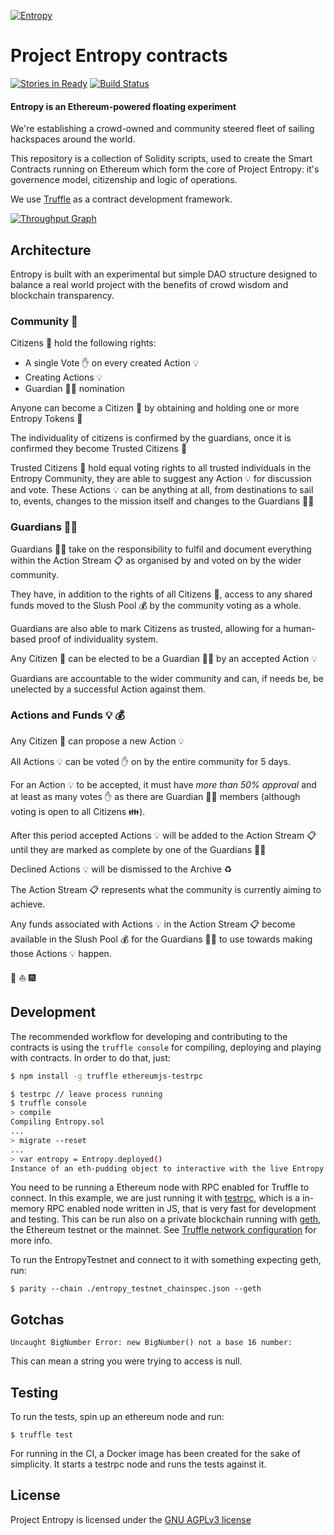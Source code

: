 [![Entropy](https://s3-ap-southeast-2.amazonaws.com/bitboatassets/web/entropy.png)](https://s3-ap-southeast-2.amazonaws.com/bitboatassets/web/entropy.png)

Project Entropy contracts
===
[![Stories in Ready](https://badge.waffle.io/ProjectEntropy/contracts.png?label=ready&title=Ready)](https://waffle.io/ProjectEntropy/contracts)
[![Build Status](https://travis-ci.org/ProjectEntropy/contracts.svg?branch=master)](https://travis-ci.org/ProjectEntropy/contracts)

#### Entropy is an Ethereum-powered floating experiment

We're establishing a crowd-owned and community steered fleet of sailing hackspaces around the world.

This repository is a collection of Solidity scripts, used to create the Smart Contracts running on Ethereum which form the core of Project Entropy: it's governence model, citizenship and logic of operations.


We use [Truffle](https://github.com/ConsenSys/truffle) as a contract development framework.

[![Throughput Graph](https://graphs.waffle.io/ProjectEntropy/contracts/throughput.svg)](https://waffle.io/ProjectEntropy/contracts/metrics/throughput)

## Architecture

Entropy is built with an experimental but simple DAO structure designed to balance a real world project with the benefits of crowd wisdom and blockchain transparency.

### Community :house_with_garden:
Citizens :two_men_holding_hands: hold the following rights:

- A single Vote :hand: on every created Action :bulb:
- Creating Actions :bulb:
- Guardian :guardsman: nomination

Anyone can become a Citizen :running: by obtaining and holding one or more Entropy Tokens :cookie:

The individuality of citizens is confirmed by the guardians, once it is confirmed
they become Trusted Citizens :two_women_holding_hands:

Trusted Citizens :two_women_holding_hands: hold equal voting rights to all trusted individuals in the Entropy Community, they are able to suggest any Action :bulb: for discussion and vote. These Actions :bulb: can be anything at all, from destinations to sail to, events, changes to the mission itself and changes to the Guardians :guardsman:


### Guardians :guardsman:

Guardians :guardsman: take on the responsibility to fulfil and document everything within the Action Stream :clipboard: as organised by and voted on by the wider community.

They have, in addition to the rights of all Citizens :running:, access to any shared funds moved to the Slush Pool :moneybag: by the community voting as a whole.

Guardians are also able to mark Citizens as trusted, allowing for a human-based
proof of individuality system.

Any Citizen :running: can be elected to be a Guardian :guardsman: by an accepted Action :bulb:

Guardians are accountable to the wider community and can, if needs be, be unelected by a successful Action against them.


### Actions and Funds :bulb: :moneybag:
Any Citizen :running: can propose a new Action :bulb:

All Actions :bulb: can be voted :hand: on by the entire community for 5 days.

For an Action :bulb: to be accepted, it must have *more than 50% approval* and at least as many votes :hand: as there are Guardian :guardsman: members (although voting is open to all Citizens :family:).

After this period accepted Actions :bulb: will be added to the Action Stream :clipboard: until they are marked as complete by one of the Guardians :guardsman:

Declined Actions :bulb: will be dismissed to the Archive :recycle:

The Action Stream :clipboard: represents what the community is currently aiming to achieve.

Any funds associated with Actions :bulb: in the Action Stream :clipboard: become available in the Slush Pool :moneybag: for the Guardians :guardsman: to use towards making those Actions :bulb: happen.

:rainbow: :sailboat: :fireworks:

## Development

The recommended workflow for developing and contributing to the contracts is using the `truffle console` for compiling, deploying and playing with contracts. In order to do that, just:

```sh
$ npm install -g truffle ethereumjs-testrpc

$ testrpc // leave process running
$ truffle console
> compile
Compiling Entropy.sol
...
> migrate --reset
...
> var entropy = Entropy.deployed()
Instance of an eth-pudding object to interactive with the live Entropy instance
```

You need to be running a Ethereum node with RPC enabled for Truffle to connect. In this example, we are just running it with [testrpc](https://github.com/ethereumjs/testrpc), which is a in-memory RPC enabled node written in JS, that is very fast for development and testing. This can be run also on a private blockchain running with [geth](https://github.com/ethereum/go-ethereum), the Ethereum testnet or the mainnet. See [Truffle network configuration](http://truffleframework.com/docs/advanced/networks) for more info.

To run the EntropyTestnet and connect to it with something expecting geth, run:

    $ parity --chain ./entropy_testnet_chainspec.json --geth


## Gotchas

    Uncaught BigNumber Error: new BigNumber() not a base 16 number:

This can mean a string you were trying to access is null.

## Testing

To run the tests, spin up an ethereum node and run:

    $ truffle test

For running in the CI, a Docker image has been created for the sake of simplicity. It starts a testrpc node and runs the tests against it.



## License

Project Entropy is licensed under the [GNU AGPLv3 license](https://github.com/ProjectEntropy/contracts/blob/master/LICENSE.md)

